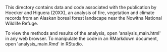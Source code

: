 This directory contains data and code associated with the publication by Hoecker and Higuera (20XX), an analysis of fire, vegetation and climate records from an Alaskan boreal forest landscape near the Nowitna National Wildlife Refuge.

To view the methods and results of the analysis, open 'analysis_main.html' in any web browser. To manipulate the code in an RMarkdown document, open 'analysis_main.Rmd' in RStudio. 